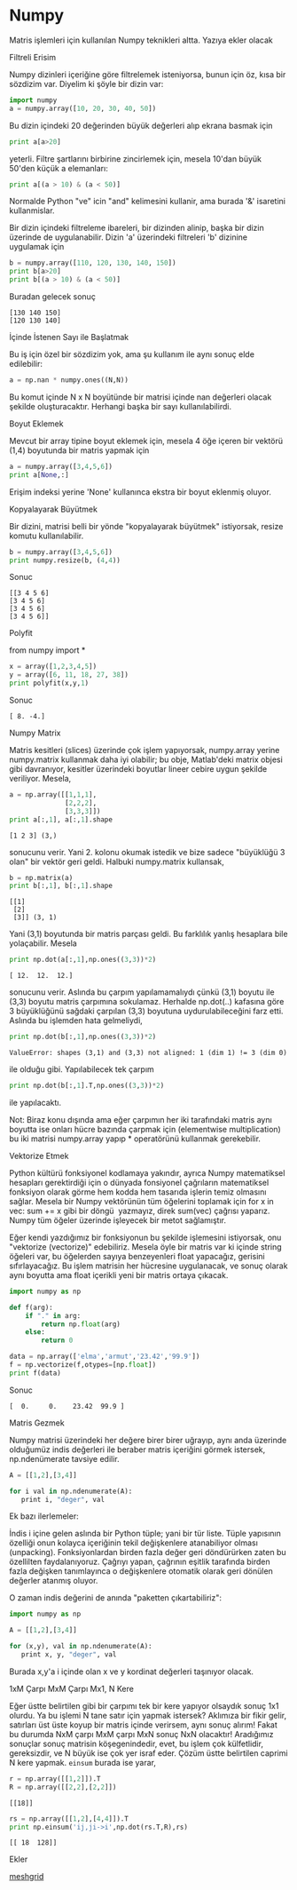 # Numpy

Matris işlemleri için kullanılan Numpy teknikleri altta. Yazıya ekler olacak

Filtreli Erisim

Numpy dizinleri içeriğine göre filtrelemek isteniyorsa, bunun için öz,
kısa bir sözdizim var. Diyelim ki şöyle bir dizin var:

```python
import numpy
a = numpy.array([10, 20, 30, 40, 50])
```

Bu dizin içindeki 20 değerinden büyük değerleri alıp ekrana basmak için

```python
print a[a>20]
```

yeterli. Filtre şartlarını birbirine zincirlemek için, mesela 10'dan
büyük 50'den küçük a elemanları:

```python
print a[(a > 10) & (a < 50)]
```

Normalde Python "ve" icin "and" kelimesini kullanir, ama burada '&'
isaretini kullanmislar.

Bir dizin içindeki filtreleme ibareleri, bir dizinden alinip, başka
bir dizin üzerinde de uygulanabilir. Dizin 'a' üzerindeki filtreleri
'b' dizinine uygulamak için

```python
b = numpy.array([110, 120, 130, 140, 150])
print b[a>20]
print b[(a > 10) & (a < 50)]
```

Buradan gelecek sonuç

```
[130 140 150]
[120 130 140]
```

İçinde İstenen Sayı ile Başlatmak

Bu iş için özel bir sözdizim yok, ama şu kullanım ile aynı sonuç elde
edilebilir:

```python
a = np.nan * numpy.ones((N,N))
```

Bu komut içinde N x N boyütünde bir matrisi içinde nan değerleri
olacak şekilde oluşturacaktır. Herhangi başka bir sayı
kullanılabilirdi.

Boyut Eklemek

Mevcut bir array tipine boyut eklemek için, mesela 4 öğe içeren bir
vektörü (1,4) boyutunda bir matris yapmak için

```python
a = numpy.array([3,4,5,6])
print a[None,:]
```

Erişim indeksi yerine 'None' kullanınca ekstra bir boyut eklenmiş oluyor.

Kopyalayarak Büyütmek

Bir dizini, matrisi belli bir yönde "kopyalayarak büyütmek"
istiyorsak, resize komutu kullanılabilir.

```python
b = numpy.array([3,4,5,6])
print numpy.resize(b, (4,4))
```

Sonuc

```
[[3 4 5 6]
[3 4 5 6]
[3 4 5 6]
[3 4 5 6]]
```

Polyfit

from numpy import *

```python
x = array([1,2,3,4,5])
y = array([6, 11, 18, 27, 38])
print polyfit(x,y,1)
```

Sonuc

```
[ 8. -4.]
```

Numpy Matrix

Matris kesitleri (slices) üzerinde çok işlem yapıyorsak, numpy.array
yerine numpy.matrix kullanmak daha iyi olabilir; bu obje, Matlab'deki
matrix objesi gibi davranıyor, kesitler üzerindeki boyutlar lineer
cebire uygun şekilde veriliyor. Mesela,

```python
a = np.array([[1,1,1],
              [2,2,2],
              [3,3,3]])
print a[:,1], a[:,1].shape
```

```
[1 2 3] (3,)
```

sonucunu verir. Yani 2. kolonu okumak istedik ve bize sadece
"büyüklüğü 3 olan" bir vektör geri geldi. Halbuki numpy.matrix
kullansak,

```python
b = np.matrix(a)
print b[:,1], b[:,1].shape
```

```
[[1]
 [2]
 [3]] (3, 1)
```

Yani (3,1) boyutunda bir matris parçası geldi. Bu farklılık yanlış
hesaplara bile yolaçabilir. Mesela

```python
print np.dot(a[:,1],np.ones((3,3))*2)
```

```
[ 12.  12.  12.]
```

sonucunu verir. Aslında bu çarpım yapılamamalıydı çünkü (3,1) boyutu
ile (3,3) boyutu matris çarpımına sokulamaz. Herhalde np.dot(..)
kafasına göre 3 büyüklüğünü sağdaki çarpılan (3,3) boyutuna
uydurulabileceğini farz etti. Aslında bu işlemden hata gelmeliydi,

```python
print np.dot(b[:,1],np.ones((3,3))*2)
```

```
ValueError: shapes (3,1) and (3,3) not aligned: 1 (dim 1) != 3 (dim 0)
```

ile olduğu gibi. Yapılabilecek tek çarpım 

```python
print np.dot(b[:,1].T,np.ones((3,3))*2)
```

ile yapılacaktı.

Not: Biraz konu dışında ama eğer çarpımın her iki tarafındaki matris
aynı boyutta ise onları hücre bazında çarpmak için (elementwise
multiplication) bu iki matrisi numpy.array yapıp * operatörünü
kullanmak gerekebilir.

Vektorize Etmek

Python kültürü fonksiyonel kodlamaya yakındır, ayrıca Numpy
matematiksel hesapları gerektirdiği için o dünyada fonsiyonel
çağrıların matematiksel fonksiyon olarak görme hem kodda hem tasarıda
işlerin temiz olmasını sağlar. Mesela bir Numpy vektörünün tüm
öğelerini toplamak için for x in vec: sum += x gibi bir döngü
 yazmayız, direk sum(vec) çağrısı yaparız. Numpy tüm öğeler üzerinde
işleyecek bir metot sağlamıştır.

Eğer kendi yazdığımız bir fonksiyonun bu şekilde işlemesini
istiyorsak, onu "vektorize (vectorize)" edebiliriz. Mesela öyle bir
matris var ki içinde string öğeleri var, bu öğelerden sayıya
benzeyenleri float yapacağız, gerisini sıfırlayacağız. Bu işlem
matrisin her hücresine uygulanacak, ve sonuç olarak aynı boyutta ama
float içerikli yeni bir matris ortaya çıkacak.

```python
import numpy as np

def f(arg): 
    if "." in arg: 
        return np.float(arg)   
    else: 
        return 0

data = np.array(['elma','armut','23.42','99.9'])
f = np.vectorize(f,otypes=[np.float])
print f(data)
```

Sonuc

```
[  0.     0.    23.42  99.9 ]
```

Matris Gezmek

Numpy matrisi üzerindeki her değere birer birer uğrayıp, aynı anda
üzerinde olduğumüz indis değerleri ile beraber matris içeriğini görmek
istersek, np.ndenümerate tavsiye edilir.

```python
A = [[1,2],[3,4]]

for i val in np.ndenumerate(A):
   print i, "deger", val
```

Ek bazı ilerlemeler:

İndis i içine gelen aslında bir Python tüple; yani bir tür
liste. Tüple yapısının özelliği onun kolayca içeriğinin tekil
değişkenlere atanabiliyor olması (unpacking). Fonksiyonlardan birden
fazla değer geri döndürürken zaten bu özellilten
faydalanıyoruz. Çağrıyı yapan, çağrının eşitlik tarafında birden fazla
değişken tanımlayınca o değişkenlere otomatik olarak geri dönülen
değerler atanmış oluyor.

O zaman indis değerini de anında "paketten çıkartabiliriz":

```python
import numpy as np

A = [[1,2],[3,4]]

for (x,y), val in np.ndenumerate(A):
   print x, y, "deger", val
```

Burada x,y'a i içinde olan x ve y kordinat değerleri taşınıyor olacak.

1xM Çarpı MxM Çarpı Mx1, N Kere

Eğer üstte belirtilen gibi bir çarpımı tek bir kere yapıyor olsaydık
sonuç 1x1 olurdu. Ya bu işlemi N tane satır için yapmak istersek?
Aklımıza bir fikir gelir, satırları üst üste koyup bir matris içinde
verirsem, aynı sonuç alırım! Fakat bu durumda NxM çarpı MxM çarpı MxN
sonuç NxN olacaktır! Aradığımız sonuçlar sonuç matrisin
köşegenindedir, evet, bu işlem çok külfetlidir, gereksizdir, ve N
büyük ise çok yer israf eder. Çözüm üstte belirtilen caprimi N kere
yapmak. `einsum` burada ise yarar,

```python
r = np.array([[1,2]]).T
R = np.array([[2,2],[2,2]])
```

```
[[18]]
```

```python
rs = np.array([[1,2],[4,4]]).T
print np.einsum('ij,ji->i',np.dot(rs.T,R),rs)
```

```
[[ 18  128]]
```

Ekler

[meshgrid](../../2011/02/meshgrid.md)






